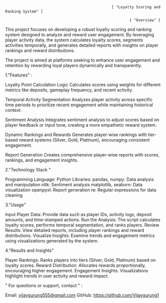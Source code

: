                                                     [ "Loyalty Scoring and Ranking System" ]

                                                            { "Overview" }

This project focuses on developing a robust loyalty scoring and ranking system designed to analyze and reward user engagement. By leveraging player activity data, the system calculates loyalty scores, segments activities temporally, and generates detailed reports with insights on player rankings and reward distributions.

The project is aimed at platforms seeking to enhance user engagement and retention by rewarding loyal players dynamically and transparently.

1."Features" :

Loyalty Point Calculation Logic
Calculates scores using weights for different metrics like deposits, gameplay frequency, and recent activity.

Temporal Activity Segmentation
Analyzes player activity across specific time periods to prioritize recent engagement while maintaining historical context.

Sentiment Analysis
Integrates sentiment analysis to adjust scores based on player feedback or input tone, creating a more empathetic reward system.

Dynamic Rankings and Rewards
Generates player-wise rankings with tier-based reward systems (Silver, Gold, Platinum), encouraging consistent engagement.

Report Generation
Creates comprehensive player-wise reports with scores, rankings, and engagement insights.



2."Technology Stack "

Programming Language: Python
Libraries:
pandas, numpy: Data analysis and manipulation
nltk: Sentiment analysis
matplotlib, seaborn: Data visualization
openpyxl: Report generation
re: Regular expressions for data cleaning


3."Usage"

Input Player Data: Provide data such as player IDs, activity logs, deposit amounts, and time-stamped actions.
Run the Analysis: The script calculates loyalty scores, performs temporal segmentation, and ranks players.
Review Results: View detailed reports, including player rankings and reward distributions.
Visualize Insights: Examine trends and engagement metrics using visualizations generated by the system.

4."Results and Insights"

Player Rankings: Ranks players into tiers (Silver, Gold, Platinum) based on loyalty scores.
Reward Distribution: Allocates rewards proportionally, encouraging higher engagement.
Engagement Insights: Visualizations highlight trends in user activity and reward impact.


" For questions or support, contact " :

Email: vijaygurung555@gmail.com
GitHub: https://github.com/Vijaygurung1

